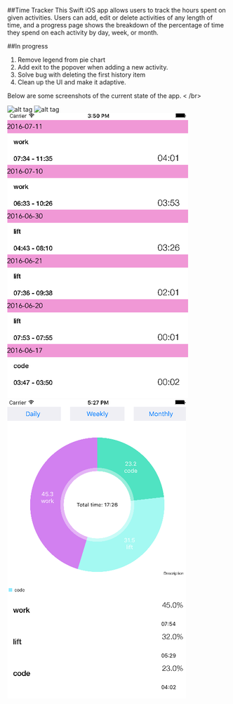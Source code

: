 ##Time Tracker
This Swift iOS app allows users to track the hours spent on given activities. Users can add, edit or delete activities of any length of time, and a progress page shows the breakdown of the percentage of time they spend on each activity by day, week, or month. 

##In progress 
1. Remove legend from pie chart </br>
2. Add exit to the popover when adding a new activity. </br>
3. Solve bug with deleting the first history item </br>
4. Clean up the UI and make it adaptive. </br>

Below are some screenshots of the current state of the app. < /br>

![alt tag](https://raw.githubusercontent.com/bronwynbiro/time-tracker/master/home.png)
![alt tag](https://raw.githubusercontent.com/bronwynbiro/time-tracker/master/edit.png)
![alt tag](https://raw.githubusercontent.com/bronwynbiro/time-tracker/master/history.png)
![alt tag](https://raw.githubusercontent.com/bronwynbiro/time-tracker/master/progress.png)


